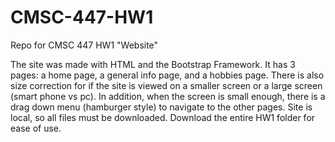 # CMSC-447-HW1
Repo for CMSC 447 HW1 "Website"

The site was made with HTML and the Bootstrap Framework. It has 3 pages: a home page, a general info page, and a hobbies page. There is also size correction for if the site is viewed on a smaller screen or a large screen (smart phone vs pc). In addition, when the screen is small enough, there is a drag down menu (hamburger style) to navigate to the other pages. Site is local, so all files must be downloaded. Download the entire HW1 folder for ease of use.

